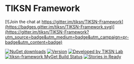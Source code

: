 # TIKSN Framework

[![Join the chat at https://gitter.im/tiksn/TIKSN-Framework](https://badges.gitter.im/tiksn/TIKSN-Framework.svg)](https://gitter.im/tiksn/TIKSN-Framework?utm_source=badge&utm_medium=badge&utm_campaign=pr-badge&utm_content=badge)

[![NuGet downloads](https://img.shields.io/nuget/dt/TIKSN-Framework.svg)](https://www.nuget.org/packages/TIKSN-Framework)
[![Version](https://img.shields.io/nuget/v/TIKSN-Framework.svg)](https://www.nuget.org/packages/TIKSN-Framework)
[![Developed by TIKSN Lab](https://img.shields.io/badge/Developed%20by-TIKSN%20Lab-orange.svg)](http://www.tiksn.com/Lab/TIKSN_Framework)
[![tiksn-framework MyGet Build Status](https://www.myget.org/BuildSource/Badge/tiksn-framework?identifier=5396390a-44d0-44d4-90ae-98183c4121ff)](https://www.myget.org/)
[![Stories in Ready](https://badge.waffle.io/tiksn/TIKSN-Framework.svg?label=ready&title=Ready)](http://waffle.io/tiksn/TIKSN-Framework)
